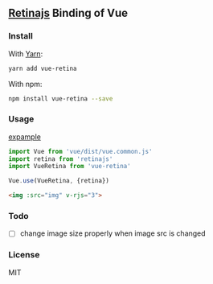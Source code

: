 ## [Retinajs](https://github.com/jgnewman/retinajs) Binding of Vue

### Install

With [Yarn](https://yarnpkg.com):
```bash
yarn add vue-retina
```

With npm:
```bash
npm install vue-retina --save
```

### Usage
[expample](https://wangbinyq.github.io/vue-retina/test/)

```js
import Vue from 'vue/dist/vue.common.js'
import retina from 'retinajs'
import VueRetina from 'vue-retina'

Vue.use(VueRetina, {retina})
```

```html
<img :src="img" v-rjs="3">
```

### Todo
- [ ] change image size properly when image src is changed

### License
MIT
